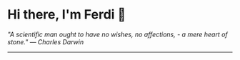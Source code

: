 <h1>Hi there, I'm Ferdi 👋</h1>

<p><em>
  "A scientific man ought to have no wishes, no affections, - a mere heart of stone." — Charles Darwin
</em></p>

---

